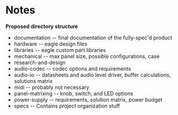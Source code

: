 # Notes

**Proposed directory structure**

* documentation -- final documentation of the fully-spec'd product
* hardware -- eagle design files
* libraries -- eagle custom part libraries
* mechanical -- max panel size, possible configurations, case
* research-and-design
 * audio-codec -- codec options and requirements
 * audio-io -- datasheets and audio level driver, buffer calculations, solutions matrix
 * midi -- probably not necessary
 * panel-matrixing -- knob, switch, and LED options
 * power-supply -- requirements, solution matrix, power budget
* specs -- Contains project organization stuff
